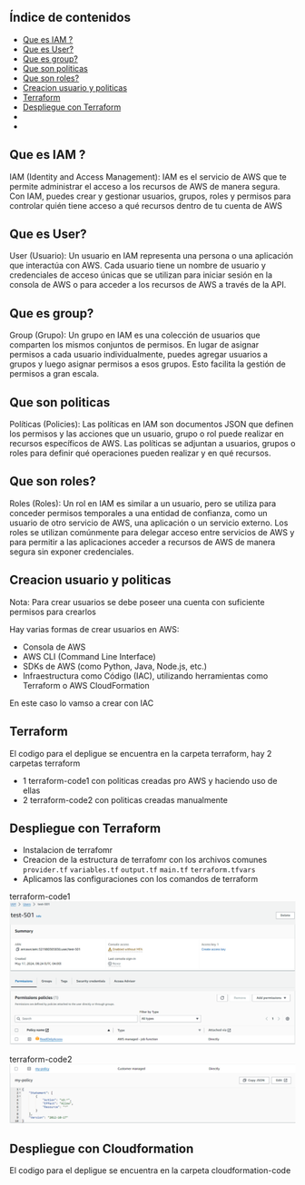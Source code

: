 ## Índice de contenidos
* [Que es IAM ?](#item1)
* [Que es User?](#item2)
* [Que es group?](#item3)
* [Que son politicas](#item4)
* [Que son roles?](#item5)
* [Creacion usuario y politicas](#item6)
* [Terraform ](#item7)
* [Despliegue con Terraform](#item8)
* [](#item9)
* [](#item10)

<a name="item1"></a>
## Que es IAM ?

IAM (Identity and Access Management): IAM es el servicio de AWS que te permite administrar el acceso a los recursos de AWS de manera segura. Con IAM, puedes crear y gestionar usuarios, grupos, roles y permisos para controlar quién tiene acceso a qué recursos dentro de tu cuenta de AWS

<a name="item2"></a>
## Que es User?

User (Usuario): Un usuario en IAM representa una persona o una aplicación que interactúa con AWS. Cada usuario tiene un nombre de usuario y credenciales de acceso únicas que se utilizan para iniciar sesión en la consola de AWS o para acceder a los recursos de AWS a través de la API.

<a name="item3"></a>  
## Que es group?

Group (Grupo): Un grupo en IAM es una colección de usuarios que comparten los mismos conjuntos de permisos. En lugar de asignar permisos a cada usuario individualmente, puedes agregar usuarios a grupos y luego asignar permisos a esos grupos. Esto facilita la gestión de permisos a gran escala.

<a name="item4"></a>
## Que son politicas

Políticas (Policies): Las políticas en IAM son documentos JSON que definen los permisos y las acciones que un usuario, grupo o rol puede realizar en recursos específicos de AWS. Las políticas se adjuntan a usuarios, grupos o roles para definir qué operaciones pueden realizar y en qué recursos.

<a name="item5"></a>
## Que son roles?

Roles (Roles): Un rol en IAM es similar a un usuario, pero se utiliza para conceder permisos temporales a una entidad de confianza, como un usuario de otro servicio de AWS, una aplicación o un servicio externo. Los roles se utilizan comúnmente para delegar acceso entre servicios de AWS y para permitir a las aplicaciones acceder a recursos de AWS de manera segura sin exponer credenciales.

<a name="item6"></a>
## Creacion usuario y politicas

Nota: Para crear usuarios se debe poseer una cuenta con suficiente permisos para crearlos  

Hay varias formas de crear usuarios en AWS:

- Consola de AWS
- AWS CLI (Command Line Interface)
- SDKs de AWS (como Python, Java, Node.js, etc.)
- Infraestructura como Código (IAC), utilizando herramientas como Terraform o AWS CloudFormation

En este caso lo vamso a crear con IAC

<a name="item7"></a>
## Terraform 

El codigo para el depligue se encuentra en la carpeta terraform, hay 2 carpetas terraform 

- 1 terraform-code1 con politicas creadas pro AWS y haciendo uso de ellas
- 2 terraform-code2 con politicas creadas manualmente

<a name="item8"></a>
## Despliegue con Terraform

- Instalacion de terrafomr
- Creacion de la estructura de terrafomr con los archivos comunes `provider.tf` `variables.tf` `output.tf` `main.tf` `terraform.tfvars `
- Aplicamos las configuraciones con los comandos de terraform


terraform-code1
![Diagrama](https://github.com/Andherson333333/AWS-IAC/blob/main/IAM%20Service/imagenes/terraform-4.png)

terraform-code2
![Diagrama](https://github.com/Andherson333333/AWS-IAC/blob/main/IAM%20Service/imagenes/terraform-2.png)

## Despliegue con Cloudformation

El codigo para el depligue se encuentra en la carpeta cloudformation-code




